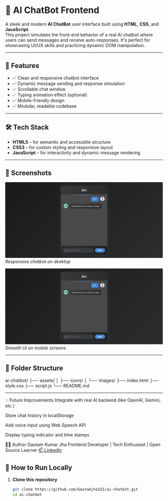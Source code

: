 # 🤖 AI ChatBot Frontend

A sleek and modern **AI ChatBot** user interface built using **HTML**, **CSS**, and **JavaScript**.  
This project simulates the front-end behavior of a real AI chatbot where users can send messages and receive auto-responses. It's perfect for showcasing UI/UX skills and practicing dynamic DOM manipulation.

---

## 🧩 Features

- ✅ Clean and responsive chatbot interface
- ✅ Dynamic message sending and response simulation
- ✅ Scrollable chat window
- ✅ Typing animation effect (optional)
- ✅ Mobile-friendly design
- ✅ Modular, readable codebase

---

## 🛠️ Tech Stack

- **HTML5** – for semantic and accessible structure  
- **CSS3** – for custom styling and responsive layout  
- **JavaScript** – for interactivity and dynamic message rendering

---

## 📸 Screenshots

![Desktop View](image.png)  
*Responsive chatbot on desktop*

![Mobile View](image.png)  
*Smooth UI on mobile screens*

---

## 📁 Folder Structure

ai-chatbot/
├── assets/
│ ├── icons/
│ └── images/
├── index.html
├── style.css
├── script.js
└── README.md

---

💡 Future Improvements
Integrate with real AI backend (like OpenAI, Gemini, etc.)

Store chat history in localStorage

Add voice input using Web Speech API

Display typing indicator and time stamps

🙋‍♂️ Author
Gautam Kumar Jha
Frontend Developer | Tech Enthusiast | Open Source Learner
[📫 LinkedIn](https://www.linkedin.com/in/gautam-jha-77111634b/)

## 🚀 How to Run Locally

1. **Clone this repository**
   ```bash
   git clone https://github.com/Gautamjha321/ai-chatbot.git
   cd ai-chatbot


